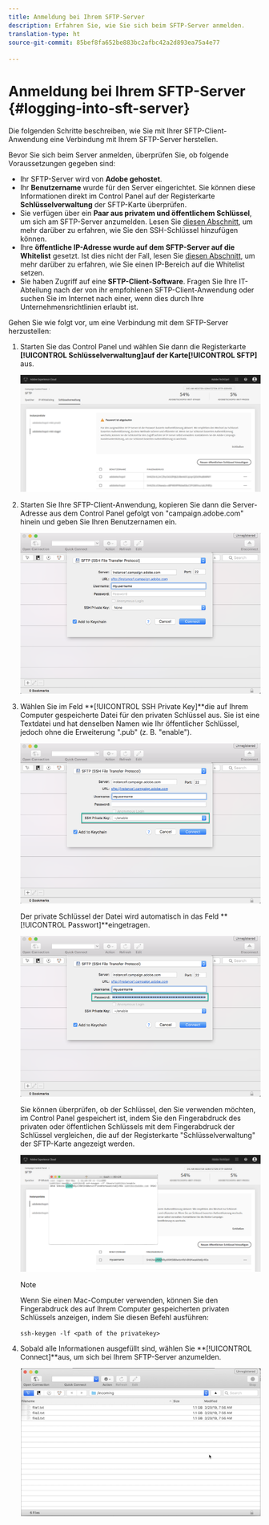 ```yaml
---
title: Anmeldung bei Ihrem SFTP-Server
description: Erfahren Sie, wie Sie sich beim SFTP-Server anmelden.
translation-type: ht
source-git-commit: 85bef8fa652be883bc2afbc42a2d893ea75a4e77

---
```



# Anmeldung bei Ihrem SFTP-Server {#logging-into-sft-server}

Die folgenden Schritte beschreiben, wie Sie mit Ihrer SFTP-Client-Anwendung eine Verbindung mit Ihrem SFTP-Server herstellen.

Bevor Sie sich beim Server anmelden, überprüfen Sie, ob folgende Voraussetzungen gegeben sind:

* Ihr SFTP-Server wird von **Adobe gehostet**.
* Ihr **Benutzername** wurde für den Server eingerichtet. Sie können diese Informationen direkt im Control Panel auf der Registerkarte **Schlüsselverwaltung** der SFTP-Karte überprüfen.
* Sie verfügen über ein **Paar aus privatem und öffentlichem Schlüssel**, um sich am SFTP-Server anzumelden. Lesen Sie [diesen Abschnitt](../../sftp/using/key-management.md), um mehr darüber zu erfahren, wie Sie den SSH-Schlüssel hinzufügen können.
* Ihre **öffentliche IP-Adresse wurde auf dem SFTP-Server auf die Whitelist** gesetzt. Ist dies nicht der Fall, lesen Sie [diesen Abschnitt](../../sftp/using/ip-range-whitelisting.md), um mehr darüber zu erfahren, wie Sie einen IP-Bereich auf die Whitelist setzen.
* Sie haben Zugriff auf eine **SFTP-Client-Software**. Fragen Sie Ihre IT-Abteilung nach der von ihr empfohlenen SFTP-Client-Anwendung oder suchen Sie im Internet nach einer, wenn dies durch Ihre Unternehmensrichtlinien erlaubt ist.

Gehen Sie wie folgt vor, um eine Verbindung mit dem SFTP-Server herzustellen:

1. Starten Sie das Control Panel und wählen Sie dann die Registerkarte **[!UICONTROL Schlüsselverwaltung]**auf der Karte**[!UICONTROL  SFTP]** aus.

   ![](assets/sftp_card.png)

1. Starten Sie Ihre SFTP-Client-Anwendung, kopieren Sie dann die Server-Adresse aus dem Control Panel gefolgt von &quot;campaign.adobe.com&quot; hinein und geben Sie Ihren Benutzernamen ein.

   ![](assets/do-not-localize/connect1.png)

1. Wählen Sie im Feld **[!UICONTROL SSH Private Key]**die auf Ihrem Computer gespeicherte Datei für den privaten Schlüssel aus. Sie ist eine Textdatei und hat denselben Namen wie Ihr öffentlicher Schlüssel, jedoch ohne die Erweiterung &quot;.pub&quot; (z. B. &quot;enable&quot;).

   ![](assets/do-not-localize/connect2.png)

   Der private Schlüssel der Datei wird automatisch in das Feld **[!UICONTROL Passwort]**eingetragen.

   ![](assets/do-not-localize/connect3.png)

   Sie können überprüfen, ob der Schlüssel, den Sie verwenden möchten, im Control Panel gespeichert ist, indem Sie den Fingerabdruck des privaten oder öffentlichen Schlüssels mit dem Fingerabdruck der Schlüssel vergleichen, die auf der Registerkarte &quot;Schlüsselverwaltung&quot; der SFTP-Karte angezeigt werden.

   ![](assets/fingerprint_compare.png)

   >[!NOTE]
   >
   >Wenn Sie einen Mac-Computer verwenden, können Sie den Fingerabdruck des auf Ihrem Computer gespeicherten privaten Schlüssels anzeigen, indem Sie diesen Befehl ausführen:
   >
   >`ssh-keygen -lf <path of the privatekey>`

1. Sobald alle Informationen ausgefüllt sind, wählen Sie **[!UICONTROL Connect]**aus, um sich bei Ihrem SFTP-Server anzumelden.

   ![](assets/do-not-localize/sftpconnected.png)
